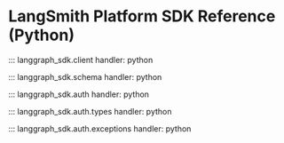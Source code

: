 # LangSmith Platform SDK Reference (Python)

::: langgraph_sdk.client
    handler: python

::: langgraph_sdk.schema
    handler: python

::: langgraph_sdk.auth
    handler: python

::: langgraph_sdk.auth.types
    handler: python

::: langgraph_sdk.auth.exceptions
    handler: python
